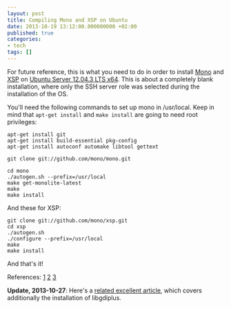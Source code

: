 ```yaml
---
layout: post
title: Compiling Mono and XSP on Ubuntu
date: 2013-10-19 13:12:00.000000000 +02:00
published: true
categories:
- tech
tags: []
---
```


For future reference, this is what you need to do in order to install <a href="http://www.mono-project.com/">Mono</a> and <a href="http://www.mono-project.com/ASP.NET">XSP</a> on <a href="http://www.ubuntu.com/download/server">Ubuntu Server 12.04.3 LTS x64</a>. This is about a completely blank installation, where only the SSH server role was selected during the installation of the OS.

You'll need the following commands to set up mono in /usr/local. Keep in mind that <code>apt-get install</code> and <code>make install</code> are going to need root privileges:

```
apt-get install git
apt-get install build-essential pkg-config
apt-get install autoconf automake libtool gettext

git clone git://github.com/mono/mono.git

cd mono
./autogen.sh --prefix=/usr/local
make get-monolite-latest
make
make install
```

And these for XSP:

```
git clone git://github.com/mono/xsp.git
cd xsp
./autogen.sh
./configure --prefix=/usr/local
make
make install
```

And that's it!

References: <a href="http://www.mono-project.com/Compiling_Mono_From_Git">1</a> <a href="http://askubuntu.com/questions/178906/how-to-install-mono-from-source">2</a> <a href="http://www.integratedwebsystems.com/2011/08/install-mono-2-10-3-on-ubuntu-using-bash-script/">3</a>

<strong>Update, 2013-10-27</strong>: Here's a <a href="http://blog.erikd.org/2013/03/17/run-asp-dot-net-mvc4-on-ubuntu-12-dot-10/">related excellent article</a>, which covers additionally the installation of libgdiplus.
